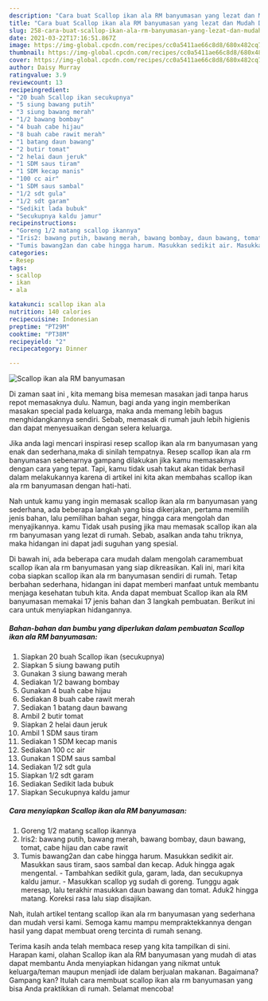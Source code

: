 ```yaml
---
description: "Cara buat Scallop ikan ala RM banyumasan yang lezat dan Mudah Dibuat"
title: "Cara buat Scallop ikan ala RM banyumasan yang lezat dan Mudah Dibuat"
slug: 258-cara-buat-scallop-ikan-ala-rm-banyumasan-yang-lezat-dan-mudah-dibuat
date: 2021-03-22T17:16:51.867Z
image: https://img-global.cpcdn.com/recipes/cc0a5411ae66c8d8/680x482cq70/scallop-ikan-ala-rm-banyumasan-foto-resep-utama.jpg
thumbnail: https://img-global.cpcdn.com/recipes/cc0a5411ae66c8d8/680x482cq70/scallop-ikan-ala-rm-banyumasan-foto-resep-utama.jpg
cover: https://img-global.cpcdn.com/recipes/cc0a5411ae66c8d8/680x482cq70/scallop-ikan-ala-rm-banyumasan-foto-resep-utama.jpg
author: Daisy Murray
ratingvalue: 3.9
reviewcount: 13
recipeingredient:
- "20 buah Scallop ikan secukupnya"
- "5 siung bawang putih"
- "3 siung bawang merah"
- "1/2 bawang bombay"
- "4 buah cabe hijau"
- "8 buah cabe rawit merah"
- "1 batang daun bawang"
- "2 butir tomat"
- "2 helai daun jeruk"
- "1 SDM saus tiram"
- "1 SDM kecap manis"
- "100 cc air"
- "1 SDM saus sambal"
- "1/2 sdt gula"
- "1/2 sdt garam"
- "Sedikit lada bubuk"
- "Secukupnya kaldu jamur"
recipeinstructions:
- "Goreng 1/2 matang scallop ikannya"
- "Iris2: bawang putih, bawang merah, bawang bombay, daun bawang, tomat, cabe hijau dan cabe rawit"
- "Tumis bawang2an dan cabe hingga harum. Masukkan sedikit air. Masukkan saus tiram, saos sambal dan kecap. Aduk hingga agak mengental. Tambahkan sedikit gula, garam, lada, dan secukupnya kaldu jamur. Masukkan scallop yg sudah di goreng. Tunggu agak meresap, lalu terakhir masukkan daun bawang dan tomat. Aduk2 hingga matang. Koreksi rasa lalu siap disajikan."
categories:
- Resep
tags:
- scallop
- ikan
- ala

katakunci: scallop ikan ala 
nutrition: 140 calories
recipecuisine: Indonesian
preptime: "PT29M"
cooktime: "PT38M"
recipeyield: "2"
recipecategory: Dinner

---
```



![Scallop ikan ala RM banyumasan](https://img-global.cpcdn.com/recipes/cc0a5411ae66c8d8/680x482cq70/scallop-ikan-ala-rm-banyumasan-foto-resep-utama.jpg)

Di zaman  saat ini , kita memang bisa memesan masakan jadi tanpa harus repot memasaknya dulu. Namun, bagi anda yang ingin memberikan masakan special pada keluarga, maka anda memang lebih bagus menghidangkannya sendiri. Sebab, memasak di rumah jauh lebih higienis dan dapat menyesuaikan dengan selera keluarga.

Jika anda lagi mencari inspirasi resep scallop ikan ala rm banyumasan yang enak dan sederhana,maka di sinilah tempatnya. Resep scallop ikan ala rm banyumasan  sebenarnya gampang dilakukan jika kamu memasaknya dengan cara yang tepat. Tapi, kamu tidak usah takut akan tidak berhasil dalam melakukannya 
karena di artikel ini kita akan membahas scallop ikan ala rm banyumasan dengan hati-hati.  



Nah untuk kamu yang ingin memasak scallop ikan ala rm banyumasan yang sederhana, ada beberapa langkah yang bisa dikerjakan, pertama memilih jenis bahan, lalu pemilihan bahan segar, hingga cara mengolah dan menyajikannya. kamu Tidak usah pusing jika mau memasak scallop ikan ala rm banyumasan yang lezat di rumah. Sebab, asalkan anda  tahu triknya, maka hidangan ini dapat jadi suguhan yang spesial.

Di bawah ini, ada beberapa cara mudah dalam mengolah caramembuat scallop ikan ala rm banyumasan yang siap dikreasikan. Kali ini, mari kita coba siapkan scallop ikan ala rm banyumasan sendiri di rumah. Tetap berbahan sederhana, hidangan ini dapat memberi manfaat untuk membantu menjaga kesehatan tubuh kita. Anda dapat membuat Scallop ikan ala RM banyumasan memakai 17 jenis bahan dan 3 langkah pembuatan. Berikut ini cara untuk menyiapkan hidangannya.

<!--inarticleads1-->

##### Bahan-bahan dan bumbu yang diperlukan dalam pembuatan Scallop ikan ala RM banyumasan:

1. Siapkan 20 buah Scallop ikan (secukupnya)
1. Siapkan 5 siung bawang putih
1. Gunakan 3 siung bawang merah
1. Sediakan 1/2 bawang bombay
1. Gunakan 4 buah cabe hijau
1. Sediakan 8 buah cabe rawit merah
1. Sediakan 1 batang daun bawang
1. Ambil 2 butir tomat
1. Siapkan 2 helai daun jeruk
1. Ambil 1 SDM saus tiram
1. Sediakan 1 SDM kecap manis
1. Sediakan 100 cc air
1. Gunakan 1 SDM saus sambal
1. Sediakan 1/2 sdt gula
1. Siapkan 1/2 sdt garam
1. Sediakan Sedikit lada bubuk
1. Siapkan Secukupnya kaldu jamur




<!--inarticleads2-->

##### Cara menyiapkan Scallop ikan ala RM banyumasan:

1. Goreng 1/2 matang scallop ikannya
1. Iris2: bawang putih, bawang merah, bawang bombay, daun bawang, tomat, cabe hijau dan cabe rawit
1. Tumis bawang2an dan cabe hingga harum. Masukkan sedikit air. Masukkan saus tiram, saos sambal dan kecap. Aduk hingga agak mengental. - Tambahkan sedikit gula, garam, lada, dan secukupnya kaldu jamur. - Masukkan scallop yg sudah di goreng. Tunggu agak meresap, lalu terakhir masukkan daun bawang dan tomat. Aduk2 hingga matang. Koreksi rasa lalu siap disajikan.




Nah, itulah artikel tentang  scallop ikan ala rm banyumasan  yang sederhana dan mudah versi kami. Semoga kamu mampu mempraktekkannya dengan hasil yang dapat membuat oreng tercinta di rumah senang. 

Terima kasih anda telah membaca resep yang kita tampilkan di sini. Harapan kami, olahan  Scallop ikan ala RM banyumasan yang mudah di atas dapat membantu Anda menyiapkan hidangan yang nikmat untuk keluarga/teman maupun menjadi ide dalam berjualan makanan. Bagaimana? Gampang kan? Itulah cara membuat scallop ikan ala rm banyumasan yang bisa Anda praktikkan di rumah. Selamat mencoba!

